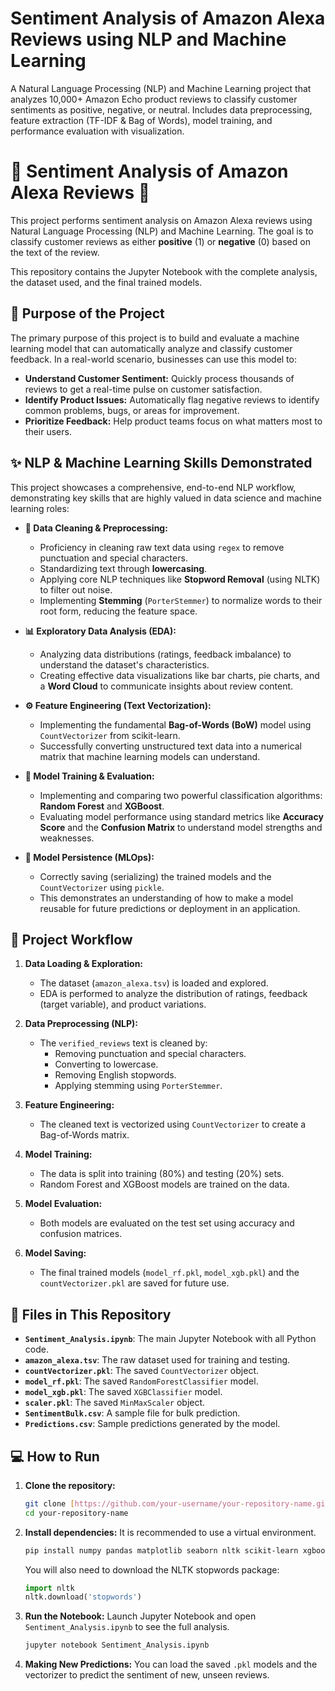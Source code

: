 # Sentiment Analysis of Amazon Alexa Reviews using NLP and Machine Learning
A Natural Language Processing (NLP) and Machine Learning project that analyzes 10,000+ Amazon Echo product reviews to classify customer sentiments as positive, negative, or neutral. Includes data preprocessing, feature extraction (TF-IDF &amp; Bag of Words), model training, and performance evaluation with visualization.

# 🤖 Sentiment Analysis of Amazon Alexa Reviews 💬

This project performs sentiment analysis on Amazon Alexa reviews using Natural Language Processing (NLP) and Machine Learning. The goal is to classify customer reviews as either **positive** (1) or **negative** (0) based on the text of the review.

This repository contains the Jupyter Notebook with the complete analysis, the dataset used, and the final trained models.

## 🎯 Purpose of the Project

The primary purpose of this project is to build and evaluate a machine learning model that can automatically analyze and classify customer feedback. In a real-world scenario, businesses can use this model to:

* **Understand Customer Sentiment:** Quickly process thousands of reviews to get a real-time pulse on customer satisfaction.
* **Identify Product Issues:** Automatically flag negative reviews to identify common problems, bugs, or areas for improvement.
* **Prioritize Feedback:** Help product teams focus on what matters most to their users.

## ✨ NLP & Machine Learning Skills Demonstrated

This project showcases a comprehensive, end-to-end NLP workflow, demonstrating key skills that are highly valued in data science and machine learning roles:

* **🧹 Data Cleaning & Preprocessing:**
    * Proficiency in cleaning raw text data using `regex` to remove punctuation and special characters.
    * Standardizing text through **lowercasing**.
    * Applying core NLP techniques like **Stopword Removal** (using NLTK) to filter out noise.
    * Implementing **Stemming** (`PorterStemmer`) to normalize words to their root form, reducing the feature space.

* **📊 Exploratory Data Analysis (EDA):**
    * Analyzing data distributions (ratings, feedback imbalance) to understand the dataset's characteristics.
    * Creating effective data visualizations like bar charts, pie charts, and a **Word Cloud** to communicate insights about review content.

* **⚙️ Feature Engineering (Text Vectorization):**
    * Implementing the fundamental **Bag-of-Words (BoW)** model using `CountVectorizer` from scikit-learn.
    * Successfully converting unstructured text data into a numerical matrix that machine learning models can understand.

* **🧠 Model Training & Evaluation:**
    * Implementing and comparing two powerful classification algorithms: **Random Forest** and **XGBoost**.
    * Evaluating model performance using standard metrics like **Accuracy Score** and the **Confusion Matrix** to understand model strengths and weaknesses.

* **💾 Model Persistence (MLOps):**
    * Correctly saving (serializing) the trained models and the `CountVectorizer` using `pickle`.
    * This demonstrates an understanding of how to make a model reusable for future predictions or deployment in an application.

## 🚀 Project Workflow

1.  **Data Loading & Exploration:**
    * The dataset (`amazon_alexa.tsv`) is loaded and explored.
    * EDA is performed to analyze the distribution of ratings, feedback (target variable), and product variations.

2.  **Data Preprocessing (NLP):**
    * The `verified_reviews` text is cleaned by:
        * Removing punctuation and special characters.
        * Converting to lowercase.
        * Removing English stopwords.
        * Applying stemming using `PorterStemmer`.

3.  **Feature Engineering:**
    * The cleaned text is vectorized using `CountVectorizer` to create a Bag-of-Words matrix.

4.  **Model Training:**
    * The data is split into training (80%) and testing (20%) sets.
    * Random Forest and XGBoost models are trained on the data.

5.  **Model Evaluation:**
    * Both models are evaluated on the test set using accuracy and confusion matrices.

6.  **Model Saving:**
    * The final trained models (`model_rf.pkl`, `model_xgb.pkl`) and the `countVectorizer.pkl` are saved for future use.

## 📁 Files in This Repository

* **`Sentiment_Analysis.ipynb`**: The main Jupyter Notebook with all Python code.
* **`amazon_alexa.tsv`**: The raw dataset used for training and testing.
* **`countVectorizer.pkl`**: The saved `CountVectorizer` object.
* **`model_rf.pkl`**: The saved `RandomForestClassifier` model.
* **`model_xgb.pkl`**: The saved `XGBClassifier` model.
* **`scaler.pkl`**: The saved `MinMaxScaler` object.
* **`SentimentBulk.csv`**: A sample file for bulk prediction.
* **`Predictions.csv`**: Sample predictions generated by the model.

## 💻 How to Run

1.  **Clone the repository:**
    ```bash
    git clone [https://github.com/your-username/your-repository-name.git](https://github.com/your-username/your-repository-name.git)
    cd your-repository-name
    ```

2.  **Install dependencies:**
    It is recommended to use a virtual environment.
    ```bash
    pip install numpy pandas matplotlib seaborn nltk scikit-learn xgboost wordcloud
    ```
    You will also need to download the NLTK stopwords package:
    ```python
    import nltk
    nltk.download('stopwords')
    ```

3.  **Run the Notebook:**
    Launch Jupyter Notebook and open `Sentiment_Analysis.ipynb` to see the full analysis.
    ```bash
    jupyter notebook Sentiment_Analysis.ipynb
    ```

4.  **Making New Predictions:**
    You can load the saved `.pkl` models and the vectorizer to predict the sentiment of new, unseen reviews.
